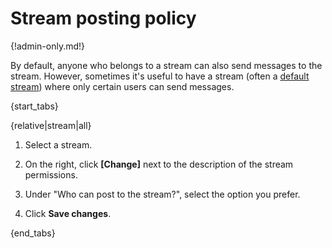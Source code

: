 # Stream posting policy

{!admin-only.md!}

By default, anyone who belongs to a stream can also send messages to
the stream. However, sometimes it's useful to have a stream (often a
[default stream](/help/set-default-streams-for-new-users)) where only
certain users can send messages.

{start_tabs}

{relative|stream|all}

1. Select a stream.

1. On the right, click **[Change]** next to the description of the stream
   permissions.

1. Under "Who can post to the stream?", select the option you prefer.

1. Click **Save changes**.

{end_tabs}
